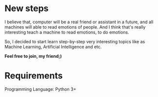 # New steps

I believe that, computer will be a real friend or assistant in a future, and all machines will able to read emotions of people.
And I think that's really interesting teach a machine to read emotions, to do emotions.

So, I decided to start learn step-by-step very interesting topics like as Machine Learning, Artificial Intelligence  and etc.

**Feel free to join, my friend;)**

Requirements
============
Programming Language: Python 3+
